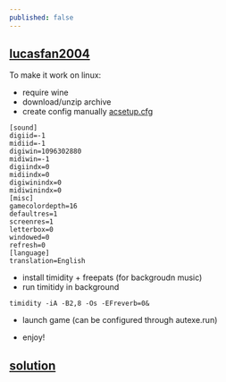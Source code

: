 ```yaml
---
published: false
---
```

## [lucasfan2004](http://www.adventuregamestudio.co.uk/site/games/game/401/)

To make it work on linux:
- require wine
- download/unzip archive
- create config manually [acsetup.cfg](https://appdb.winehq.org/objectManager.php?sClass=version&iId=9721)
```
[sound]
digiid=-1
midiid=-1
digiwin=1096302880
midiwin=-1
digiindx=0
midiindx=0
digiwinindx=0
midiwinindx=0
[misc]
gamecolordepth=16
defaultres=1
screenres=1
letterbox=0
windowed=0
refresh=0
[language]
translation=English
```

- install timidity + freepats (for backgroudn music)
- run timitidy in background
```
timidity -iA -B2,8 -Os -EFreverb=0&
```

- launch game (can be configured through autexe.run)

- enjoy!

## [solution](http://gamesolutions.efzeven.nl/maniac-mansion-deluxe-walkthrough-lucasfan2004/)

